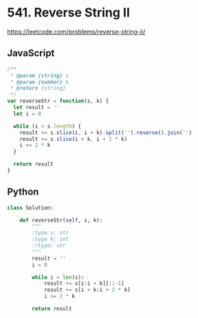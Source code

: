 # 541. Reverse String II

https://leetcode.com/problems/reverse-string-ii/

## JavaScript

```js
/**
 * @param {string} s
 * @param {number} k
 * @return {string}
 */
var reverseStr = function(s, k) {
  let result = ''
  let i = 0

  while (i < s.length) {
    result += s.slice(i, i + k).split('').reverse().join('')
    result += s.slice(i + k, i + 2 * k)
    i += 2 * k
  }

  return result
}
```

## Python

```py
class Solution:

    def reverseStr(self, s, k):
        """
        :type s: str
        :type k: int
        :rtype: str
        """
        result = ''
        i = 0

        while i < len(s):
            result += s[i:i + k][::-1]
            result += s[i + k:i + 2 * k]
            i += 2 * k

        return result
```
